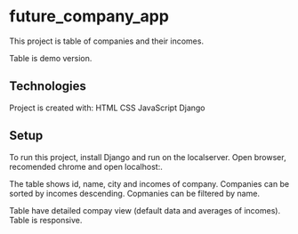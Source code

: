 # future_company_app

This project is table of companies and their incomes.

Table is demo version.

## Technologies

Project is created with:
HTML
CSS
JavaScript
Django

## Setup
To run this project, install Django and run on the localserver. Open browser, recomended chrome and open localhost:.

The table shows id, name, city and incomes of company.
Companies can be sorted by incomes descending.
Copmanies can be filtered by name.

Table have detailed compay view (default data and averages of incomes).
Table is responsive.
